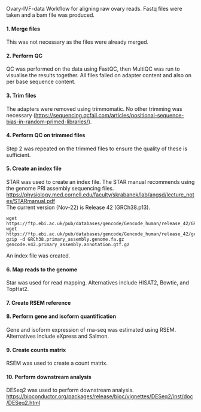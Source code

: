 Ovary-IVF-data
Workflow for aligning raw ovary reads. Fastq files were taken and a bam file was produced.

#### 1. Merge files
This was not necessary as the files were already merged.
#### 2. Perform QC
QC was performed on the data using FastQC, then MultiQC was run to visualise the results together. All files failed on adapter content and also on per base sequence content.
#### 3. Trim files
The adapters were removed using trimmomatic. No other trimming was necessary (https://sequencing.qcfail.com/articles/positional-sequence-bias-in-random-primed-libraries/).
#### 4. Perform QC on trimmed files
Step 2 was repeated on the trimmed files to ensure the quality of these is sufficient.
#### 5. Create an index file
STAR was used to create an index file. The STAR manual recommends using the genome PRI assembly sequencing files. <br />
https://physiology.med.cornell.edu/faculty/skrabanek/lab/angsd/lecture_notes/STARmanual.pdf <br />
The current version (Nov-22) is Release 42 (GRCh38.p13). 
```
wget https://ftp.ebi.ac.uk/pub/databases/gencode/Gencode_human/release_42/GRCh38.primary_assembly.genome.fa.gz
wget https://ftp.ebi.ac.uk/pub/databases/gencode/Gencode_human/release_42/gencode.v42.primary_assembly.annotation.gtf.gz
gzip -d GRCh38.primary_assembly.genome.fa.gz gencode.v42.primary_assembly.annotation.gtf.gz
```
An index file was created.
#### 6. Map reads to the genome
Star was used for read mapping. Alternatives include HISAT2, Bowtie, and TopHat2. 
#### 7. Create RSEM reference
#### 8. Perform gene and isoform quantification
Gene and isoform expression of rna-seq was estimated using RSEM. Alternatives include eXpress and Salmon.
#### 9. Create counts matrix
RSEM was used to create a count matrix.
#### 10. Perform downstream analysis
DESeq2 was used to perform downstream analysis. <br />
https://bioconductor.org/packages/release/bioc/vignettes/DESeq2/inst/doc/DESeq2.html
